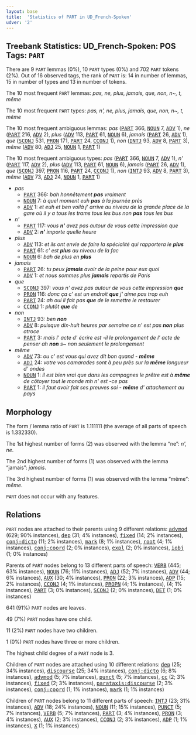 ```yaml
---
layout: base
title:  'Statistics of PART in UD_French-Spoken'
udver: '2'
---
```


## Treebank Statistics: UD_French-Spoken: POS Tags: `PART`

There are 9 `PART` lemmas (0%), 10 `PART` types (0%) and 702 `PART` tokens (2%).
Out of 16 observed tags, the rank of `PART` is: 14 in number of lemmas, 15 in number of types and 13 in number of tokens.

The 10 most frequent `PART` lemmas: <em>pas, ne, plus, jamais, que, non, n~, t, même</em>

The 10 most frequent `PART` types:  <em>pas, n', ne, plus, jamais, que, non, n~, t, même</em>

The 10 most frequent ambiguous lemmas: <em>pas</em> (<tt><a href="fr_spoken-pos-PART.html">PART</a></tt> 366, <tt><a href="fr_spoken-pos-NOUN.html">NOUN</a></tt> 7, <tt><a href="fr_spoken-pos-ADV.html">ADV</a></tt> 1), <em>ne</em> (<tt><a href="fr_spoken-pos-PART.html">PART</a></tt> 216, <tt><a href="fr_spoken-pos-ADV.html">ADV</a></tt> 2), <em>plus</em> (<tt><a href="fr_spoken-pos-ADV.html">ADV</a></tt> 113, <tt><a href="fr_spoken-pos-PART.html">PART</a></tt> 61, <tt><a href="fr_spoken-pos-NOUN.html">NOUN</a></tt> 6), <em>jamais</em> (<tt><a href="fr_spoken-pos-PART.html">PART</a></tt> 26, <tt><a href="fr_spoken-pos-ADV.html">ADV</a></tt> 1), <em>que</em> (<tt><a href="fr_spoken-pos-SCONJ.html">SCONJ</a></tt> 531, <tt><a href="fr_spoken-pos-PRON.html">PRON</a></tt> 171, <tt><a href="fr_spoken-pos-PART.html">PART</a></tt> 24, <tt><a href="fr_spoken-pos-CCONJ.html">CCONJ</a></tt> 1), <em>non</em> (<tt><a href="fr_spoken-pos-INTJ.html">INTJ</a></tt> 93, <tt><a href="fr_spoken-pos-ADV.html">ADV</a></tt> 8, <tt><a href="fr_spoken-pos-PART.html">PART</a></tt> 3), <em>même</em> (<tt><a href="fr_spoken-pos-ADV.html">ADV</a></tt> 80, <tt><a href="fr_spoken-pos-ADJ.html">ADJ</a></tt> 25, <tt><a href="fr_spoken-pos-NOUN.html">NOUN</a></tt> 1, <tt><a href="fr_spoken-pos-PART.html">PART</a></tt> 1)

The 10 most frequent ambiguous types:  <em>pas</em> (<tt><a href="fr_spoken-pos-PART.html">PART</a></tt> 366, <tt><a href="fr_spoken-pos-NOUN.html">NOUN</a></tt> 7, <tt><a href="fr_spoken-pos-ADV.html">ADV</a></tt> 1), <em>n'</em> (<tt><a href="fr_spoken-pos-PART.html">PART</a></tt> 117, <tt><a href="fr_spoken-pos-ADV.html">ADV</a></tt> 2), <em>plus</em> (<tt><a href="fr_spoken-pos-ADV.html">ADV</a></tt> 113, <tt><a href="fr_spoken-pos-PART.html">PART</a></tt> 61, <tt><a href="fr_spoken-pos-NOUN.html">NOUN</a></tt> 6), <em>jamais</em> (<tt><a href="fr_spoken-pos-PART.html">PART</a></tt> 26, <tt><a href="fr_spoken-pos-ADV.html">ADV</a></tt> 1), <em>que</em> (<tt><a href="fr_spoken-pos-SCONJ.html">SCONJ</a></tt> 397, <tt><a href="fr_spoken-pos-PRON.html">PRON</a></tt> 116, <tt><a href="fr_spoken-pos-PART.html">PART</a></tt> 24, <tt><a href="fr_spoken-pos-CCONJ.html">CCONJ</a></tt> 1), <em>non</em> (<tt><a href="fr_spoken-pos-INTJ.html">INTJ</a></tt> 93, <tt><a href="fr_spoken-pos-ADV.html">ADV</a></tt> 8, <tt><a href="fr_spoken-pos-PART.html">PART</a></tt> 3), <em>même</em> (<tt><a href="fr_spoken-pos-ADV.html">ADV</a></tt> 73, <tt><a href="fr_spoken-pos-ADJ.html">ADJ</a></tt> 24, <tt><a href="fr_spoken-pos-NOUN.html">NOUN</a></tt> 1, <tt><a href="fr_spoken-pos-PART.html">PART</a></tt> 1)


* <em>pas</em>
  * <tt><a href="fr_spoken-pos-PART.html">PART</a></tt> 366: <em>bah honnêtement <b>pas</b> vraiment</em>
  * <tt><a href="fr_spoken-pos-NOUN.html">NOUN</a></tt> 7: <em>à quel moment euh <b>pas</b> à la journée près</em>
  * <tt><a href="fr_spoken-pos-ADV.html">ADV</a></tt> 1: <em>et euh et ben voilà j' arrive au niveau de la grande place de la gare où il y a tous les trams tous les bus non <b>pas</b> tous les bus</em>
* <em>n'</em>
  * <tt><a href="fr_spoken-pos-PART.html">PART</a></tt> 117: <em>vous <b>n'</b> avez pas autour de vous cette impression que</em>
  * <tt><a href="fr_spoken-pos-ADV.html">ADV</a></tt> 2: <em><b>n'</b> importe quelle heure</em>
* <em>plus</em>
  * <tt><a href="fr_spoken-pos-ADV.html">ADV</a></tt> 113: <em>et ils ont envie de faire la spécialité qui rapportera le <b>plus</b></em>
  * <tt><a href="fr_spoken-pos-PART.html">PART</a></tt> 61: <em>c' est <b>plus</b> au niveau de la fac</em>
  * <tt><a href="fr_spoken-pos-NOUN.html">NOUN</a></tt> 6: <em>bah de plus en <b>plus</b></em>
* <em>jamais</em>
  * <tt><a href="fr_spoken-pos-PART.html">PART</a></tt> 26: <em>tu peux <b>jamais</b> avoir de la peine pour eux quoi</em>
  * <tt><a href="fr_spoken-pos-ADV.html">ADV</a></tt> 1: <em>et nous sommes plus <b>jamais</b> repartis de Paris</em>
* <em>que</em>
  * <tt><a href="fr_spoken-pos-SCONJ.html">SCONJ</a></tt> 397: <em>vous n' avez pas autour de vous cette impression <b>que</b></em>
  * <tt><a href="fr_spoken-pos-PRON.html">PRON</a></tt> 116: <em>donc ça c' est un endroit <b>que</b> j' aime pas trop euh</em>
  * <tt><a href="fr_spoken-pos-PART.html">PART</a></tt> 24: <em>ah oui il fait pas <b>que</b> de le remettre le restaurer</em>
  * <tt><a href="fr_spoken-pos-CCONJ.html">CCONJ</a></tt> 1: <em>plutôt <b>que</b> de</em>
* <em>non</em>
  * <tt><a href="fr_spoken-pos-INTJ.html">INTJ</a></tt> 93: <em>ben <b>non</b></em>
  * <tt><a href="fr_spoken-pos-ADV.html">ADV</a></tt> 8: <em>puisque dix-huit heures par semaine ce n' est pas <b>non</b> plus atroce</em>
  * <tt><a href="fr_spoken-pos-PART.html">PART</a></tt> 3: <em>mais l' acte d' écrire est -il le prolongement de l' acte de penser ah <b>non</b> s~ non seulement le prolongement</em>
* <em>même</em>
  * <tt><a href="fr_spoken-pos-ADV.html">ADV</a></tt> 73: <em>ou c' est vous qui avez dit bon quand - <b>même</b></em>
  * <tt><a href="fr_spoken-pos-ADJ.html">ADJ</a></tt> 24: <em>votre vos camarades sont à peu près sur la <b>même</b> longueur d' ondes</em>
  * <tt><a href="fr_spoken-pos-NOUN.html">NOUN</a></tt> 1: <em>il est bien vrai que dans les campagnes le prêtre est à <b>même</b> de côtoyer tout le monde mh n' est -ce pas</em>
  * <tt><a href="fr_spoken-pos-PART.html">PART</a></tt> 1: <em>il faut avoir fait ses preuves soi - <b>même</b> d' attachement au pays</em>

## Morphology

The form / lemma ratio of `PART` is 1.111111 (the average of all parts of speech is 1.332330).

The 1st highest number of forms (2) was observed with the lemma “ne”: <em>n', ne</em>.

The 2nd highest number of forms (1) was observed with the lemma “jamais”: <em>jamais</em>.

The 3rd highest number of forms (1) was observed with the lemma “même”: <em>même</em>.

`PART` does not occur with any features.


## Relations

`PART` nodes are attached to their parents using 9 different relations: <tt><a href="fr_spoken-dep-advmod.html">advmod</a></tt> (629; 90% instances), <tt><a href="fr_spoken-dep-dep.html">dep</a></tt> (31; 4% instances), <tt><a href="fr_spoken-dep-fixed.html">fixed</a></tt> (14; 2% instances), <tt><a href="fr_spoken-dep-conj-dicto.html">conj:dicto</a></tt> (11; 2% instances), <tt><a href="fr_spoken-dep-mark.html">mark</a></tt> (8; 1% instances), <tt><a href="fr_spoken-dep-root.html">root</a></tt> (4; 1% instances), <tt><a href="fr_spoken-dep-conj-coord.html">conj:coord</a></tt> (2; 0% instances), <tt><a href="fr_spoken-dep-expl.html">expl</a></tt> (2; 0% instances), <tt><a href="fr_spoken-dep-iobj.html">iobj</a></tt> (1; 0% instances)

Parents of `PART` nodes belong to 13 different parts of speech: <tt><a href="fr_spoken-pos-VERB.html">VERB</a></tt> (445; 63% instances), <tt><a href="fr_spoken-pos-NOUN.html">NOUN</a></tt> (76; 11% instances), <tt><a href="fr_spoken-pos-ADJ.html">ADJ</a></tt> (52; 7% instances), <tt><a href="fr_spoken-pos-ADV.html">ADV</a></tt> (44; 6% instances), <tt><a href="fr_spoken-pos-AUX.html">AUX</a></tt> (30; 4% instances), <tt><a href="fr_spoken-pos-PRON.html">PRON</a></tt> (22; 3% instances), <tt><a href="fr_spoken-pos-ADP.html">ADP</a></tt> (15; 2% instances), <tt><a href="fr_spoken-pos-CCONJ.html">CCONJ</a></tt> (4; 1% instances), <tt><a href="fr_spoken-pos-PROPN.html">PROPN</a></tt> (4; 1% instances),  (4; 1% instances), <tt><a href="fr_spoken-pos-PART.html">PART</a></tt> (3; 0% instances), <tt><a href="fr_spoken-pos-SCONJ.html">SCONJ</a></tt> (2; 0% instances), <tt><a href="fr_spoken-pos-DET.html">DET</a></tt> (1; 0% instances)

641 (91%) `PART` nodes are leaves.

49 (7%) `PART` nodes have one child.

11 (2%) `PART` nodes have two children.

1 (0%) `PART` nodes have three or more children.

The highest child degree of a `PART` node is 3.

Children of `PART` nodes are attached using 10 different relations: <tt><a href="fr_spoken-dep-dep.html">dep</a></tt> (25; 34% instances), <tt><a href="fr_spoken-dep-discourse.html">discourse</a></tt> (25; 34% instances), <tt><a href="fr_spoken-dep-conj-dicto.html">conj:dicto</a></tt> (6; 8% instances), <tt><a href="fr_spoken-dep-advmod.html">advmod</a></tt> (5; 7% instances), <tt><a href="fr_spoken-dep-punct.html">punct</a></tt> (5; 7% instances), <tt><a href="fr_spoken-dep-cc.html">cc</a></tt> (2; 3% instances), <tt><a href="fr_spoken-dep-fixed.html">fixed</a></tt> (2; 3% instances), <tt><a href="fr_spoken-dep-parataxis-discourse.html">parataxis:discourse</a></tt> (2; 3% instances), <tt><a href="fr_spoken-dep-conj-coord.html">conj:coord</a></tt> (1; 1% instances), <tt><a href="fr_spoken-dep-mark.html">mark</a></tt> (1; 1% instances)

Children of `PART` nodes belong to 11 different parts of speech: <tt><a href="fr_spoken-pos-INTJ.html">INTJ</a></tt> (23; 31% instances), <tt><a href="fr_spoken-pos-ADV.html">ADV</a></tt> (18; 24% instances), <tt><a href="fr_spoken-pos-NOUN.html">NOUN</a></tt> (11; 15% instances), <tt><a href="fr_spoken-pos-PUNCT.html">PUNCT</a></tt> (5; 7% instances), <tt><a href="fr_spoken-pos-VERB.html">VERB</a></tt> (5; 7% instances), <tt><a href="fr_spoken-pos-PART.html">PART</a></tt> (3; 4% instances), <tt><a href="fr_spoken-pos-PRON.html">PRON</a></tt> (3; 4% instances), <tt><a href="fr_spoken-pos-AUX.html">AUX</a></tt> (2; 3% instances), <tt><a href="fr_spoken-pos-CCONJ.html">CCONJ</a></tt> (2; 3% instances), <tt><a href="fr_spoken-pos-ADP.html">ADP</a></tt> (1; 1% instances), <tt><a href="fr_spoken-pos-X.html">X</a></tt> (1; 1% instances)

